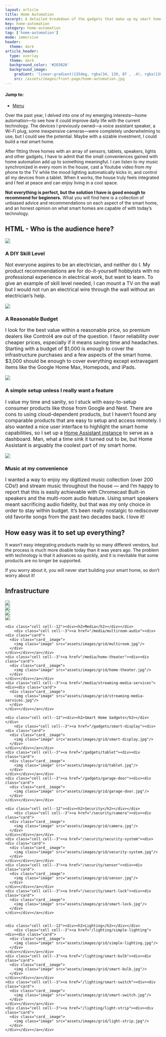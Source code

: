 ```yaml
---
layout: article
title: Home Automation
excerpt: A detailed breakdown of the gadgets that make up my smart home solution.
key: home-automation
category: home-automation
tag: ['home-automation']
mode: immersive
header:
  theme: dark
article_header:
  type: overlay
  theme: dark
  background_color: '#203028'
  background_image:
    gradient: 'linear-gradient(135deg, rgba(34, 139, 87 , .4), rgba(139, 34, 139, .4))'
    src: /assets/images/front-page/home-automation.jpg
---
```



<!--more-->

#### Jump to:

* [Menu](#menu)





Over the past year, I delved into one of my emerging interests—home automation—to see how it could improve daily life with the current technology.  The devices I previously owned—a voice assistant speaker, a Wi-Fi plug, some inexpensive cameras—were completely underwhelming to use, but I could see the potential. Maybe with a sizable investment, I could build a real smart home.



After fitting three homes with an array of sensors, tablets, speakers, lights and other gadgets, I have to admit that the small conveniences gained with home automation add up to something meaningful. I can listen to my music synchronized in every room in the house, cast a Youtube video from my phone to the TV while the mood lighting automatically kicks in, and control all my devices from a tablet. When it works, the house truly feels integrated and I feel at peace and can enjoy living in a cool space. 



__Not everything is perfect, but the solution I have is good enough to recommend for beginners.__ What you will find here is a collection of unbiased advice and recommendations on each aspect of the smart home, and an honest opinion on what smart homes are capable of with today’s technology.



##  HTML - Who is the audience here?
<div class="item">
  <div class="item__image">
    <img class="image image--xl rounded" src="assets/images/other/diy-skill.jpg"  />
  </div>
  <div class="item__content">
    <div class="item__header">
      <h3>A DIY Skill Level</h3>
    </div>
    <div class="item__description">
      <p style="font-size: medium">Not everyone aspires to be an electrician, and neither do I. My product recommendations are for do-it-yourself hobbyists with no professional experience in electrical work, but want to learn. To give an example of skill level needed, I can mount a TV on the wall but I would not run an electrical wire through the wall without an electrician’s help.</p>
    </div>
  </div>
</div>
<p></p>

<div class="item">
  <div class="item__image">
    <img class="image image--xl rounded" src="\assets\images\other\budget.jpg"/>
  </div>
  <div class="item__content">
    <div class="item__header">
      <h3>A Reasonable Budget</h3>
    </div>
    <div class="item__description">
      <p style="font-size: medium">I look for the best value within a reasonable price, so premium dealers like Control4 are out of the question. I favor reliability over cheaper prices, especially if it means saving time and headaches. Starting with a budget of $1,000 is enough to cover the infrastructure purchases and a few aspects of the smart home. $3,000 should be enough to cover everything except extravagant items like the Google Home Max, Homepods, and iPads. </p>
    </div>
  </div>
</div>
<p></p>

<div class="item">
  <div class="item__image">
    <img class="image image--xl rounded" src="\assets\images\other\home-assistant.png"/>
  </div>
  <div class="item__content">
    <div class="item__header">
      <h3>A simple setup unless I really want a feature</h3>
    </div>
    <div class="item__description">
      <p style="font-size: medium">I value my time and sanity, so I stuck with easy-to-setup consumer products like those from Google and Nest. There are cons to using cloud-dependent products, but I haven’t found any comparable products that are easy to setup and access remotely. I also wanted a nice user interface to highlight the smart home capabilities, so I set up a <a href="https://www.home-assistant.io/">Home Assistant instance</a> to serve as a dashboard. Man, what a time sink it turned out to be, but Home Assistant is arguably the coolest part of my smart home. </p>
    </div>
  </div>
</div>
<p></p>
<div class="item">
  <div class="item__image">
    <img class="image image--xl rounded" src="\assets\images\other\music.jpg"/>
  </div>
  <div class="item__content">
    <div class="item__header">
      <h3>Music at my convenience</h3>
    </div>
    <div class="item__description">
      <p style="font-size: medium">I wanted a way to enjoy my digitized music collection (over 200 CDs!) and stream music throughout the house — and I’m happy to report that this is easily achievable with Chromecast Built-in speakers and the multi-room audio feature. Using smart speakers meant sacrificing audio fidelity, but that was my only choice in order to stay within budget. It’s been really nostalgic to rediscover old favorite songs from the past two decades back. I love it! </p>
    </div>
  </div>
</div>
<p></p>

## How easy was it to set up everything?

It wasn’t easy integrating products made by so many different vendors, but the process is much more doable today than it was  years ago. The problem with technology is that it advances so quickly, and it is inevitable that some products are no longer be supported. 

If you worry about it, you will never start building your smart home, so don’t worry about it!

<a name="menu"></a>
<div class="grid-container">
  <div class="grid grid--p-2">
    <div class="cell cell--12"><div><h2>Infrastructure</h2></div></div>
    <div class="cell cell--3"><a href="/infrastructure/network"><div><div class="card">
      <div class="card__image">
        <img class="image" src="assets/images/grid/network.jpg"  />
      </div>
    </div></div></a></div>
    <div class="cell cell--3"><a href="/infrastructure/home_automation_hub"><div><div class="card">
      <div class="card__image">
        <img class="image" src="assets/images/grid/home-automation-hub.jpg"/>
      </div>
    </div></div></a></div>
    <div class="cell cell--3"><a href="/infrastructure/wireless_standard"><div><div class="card">
      <div class="card__image">
        <img class="image" src="assets/images/grid/smart-home-standard.jpg"/>
      </div>
    </div></div></a></div>
    <div class="cell cell--3"><a href="/infrastructure/voice_assistant"><div><div class="card">
      <div class="card__image">
        <img class="image" src="assets/images/grid/voice-assistant.jpg"/>
      </div>
    </div></div></a></div>    

    <div class="cell cell--12"><div><h2>Media</h2></div></div>
        <div class="cell cell--3"><a href="/media/multiroom-audio"><div><div class="card">
      <div class="card__image">
        <img class="image" src="assets/images/grid/multiroom.jpg"/>
      </div>
    </div></div></a></div>
    <div class="cell cell--3"><a href="/media/home-theater"><div><div class="card">
      <div class="card__image">
        <img class="image" src="assets/images/grid/home-theater.jpg"/>
      </div>
    </div></div></a></div>
    <div class="cell cell--3"><a href="/media/streaming-media-services"><div><div class="card">
      <div class="card__image">
        <img class="image" src="assets/images/grid/streaming-media-services.jpg"/>
      </div>
    </div></div></a></div>
    
    <div class="cell cell--12"><div><h2>Smart Home Gadgets</h2></div></div>
        <div class="cell cell--3"><a href="/gadgets/smart-display"><div><div class="card">
      <div class="card__image">
        <img class="image" src="assets/images/grid/smart-display.jpg"/>
      </div>
    </div></div></a></div>
    <div class="cell cell--3"><a href="/gadgets/tablet"><div><div class="card">
      <div class="card__image">
        <img class="image" src="assets/images/grid/tablet.jpg"/>
      </div>
    </div></div></a></div>
    <div class="cell cell--3"><a href="/gadgets/garage-door"><div><div class="card">
      <div class="card__image">
        <img class="image" src="assets/images/grid/garage-door.jpg"/>
      </div>
    </div></div></a></div>
    
    <div class="cell cell--12"><div><h2>Security</h2></div></div>
        <div class="cell cell--3"><a href="/security/camera"><div><div class="card">
      <div class="card__image">
        <img class="image" src="assets/images/grid/camera.jpg"/>
      </div>
    </div></div></a></div>
    <div class="cell cell--3"><a href="/security/security-system"><div><div class="card">
      <div class="card__image">
        <img class="image" src="assets/images/grid/security-system.jpg"/>
      </div>
    </div></div></a></div>
    <div class="cell cell--3"><a href="/security/sensor"><div><div class="card">
      <div class="card__image">
        <img class="image" src="assets/images/grid/sensor.jpg"/>
      </div>
    </div></div></a></div>
    <div class="cell cell--3"><a href="/security/smart-lock"><div><div class="card">
      <div class="card__image">
        <img class="image" src="assets/images/grid/smart-lock.jpg"/>
      </div>
    </div></div></a></div>


    <div class="cell cell--12"><div><h2>Lighting</h2></div></div>
        <div class="cell cell--3"><a href="/lighting/simple-lighting"><div><div class="card">
      <div class="card__image">
        <img class="image" src="assets/images/grid/simple-lighting.jpg"/>
      </div>
    </div></div></a></div>
    <div class="cell cell--3"><a href="/lighting/smart-bulb"><div><div class="card">
      <div class="card__image">
        <img class="image" src="assets/images/grid/smart-bulb.jpg"/>
      </div>
    </div></div></a></div>
    <div class="cell cell--3"><a href="/lighting/smart-switch"><div><div class="card">
      <div class="card__image">
        <img class="image" src="assets/images/grid/smart-switch.jpg"/>
      </div>
    </div></div></a></div>
    <div class="cell cell--3"><a href="/lighting/light-strip"><div><div class="card">
      <div class="card__image">
        <img class="image" src="assets/images/grid/light-strip.jpg"/>
      </div>
    </div></div></a></div>
  </div>  


</div>

